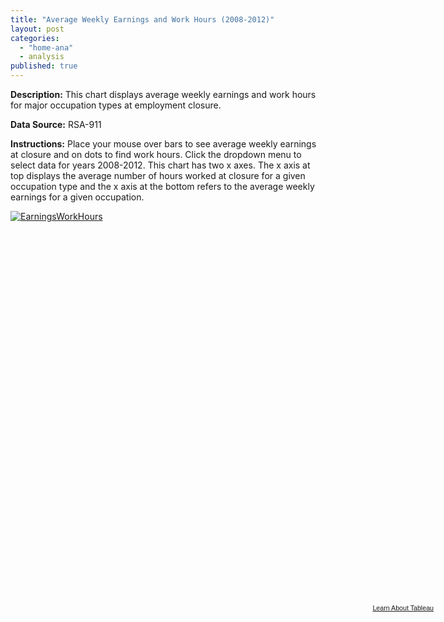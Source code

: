 ```yaml
---
title: "Average Weekly Earnings and Work Hours (2008-2012)"
layout: post
categories: 
  - "home-ana"
  - analysis
published: true
---
```


**Description:** This chart displays average weekly earnings and work hours for major occupation types at employment closure. 

**Data Source:** RSA-911

**Instructions:** Place your mouse over bars to see average weekly earnings at closure and on dots to find work hours. Click the dropdown menu to select data for years 2008-2012.
This chart has two x axes. The x axis at top displays the average number of hours worked at closure for a given occupation type and the x axis at the bottom refers to the average weekly earnings for a given occupation. 


<script type='text/javascript' src='https://public.tableausoftware.com/javascripts/api/viz_v1.js'></script><div class='tableauPlaceholder' style='width: 685px; height: 629px;'><noscript><a href='#'><img alt='EarningsWorkHours ' src='https:&#47;&#47;public.tableausoftware.com&#47;static&#47;images&#47;Ma&#47;MajorOcc_Stats&#47;EarningsWorkHours&#47;1_rss.png' style='border: none' /></a></noscript><object class='tableauViz' width='685' height='629' style='display:none;'><param name='host_url' value='https%3A%2F%2Fpublic.tableausoftware.com%2F' /> <param name='site_root' value='' /><param name='name' value='MajorOcc_Stats&#47;EarningsWorkHours' /><param name='tabs' value='no' /><param name='toolbar' value='yes' /><param name='static_image' value='https:&#47;&#47;public.tableausoftware.com&#47;static&#47;images&#47;Ma&#47;MajorOcc_Stats&#47;EarningsWorkHours&#47;1.png' /> <param name='animate_transition' value='yes' /><param name='display_static_image' value='yes' /><param name='display_spinner' value='yes' /><param name='display_overlay' value='yes' /><param name='display_count' value='yes' /></object></div><div style='width:685px;height:22px;padding:0px 10px 0px 0px;color:black;font:normal 8pt verdana,helvetica,arial,sans-serif;'><div style='float:right; padding-right:8px;'><a href='http://www.tableausoftware.com/public/about-tableau-products?ref=https://public.tableausoftware.com/views/MajorOcc_Stats/EarningsWorkHours' target='_blank'>Learn About Tableau</a></div></div>